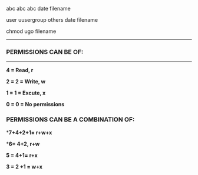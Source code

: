 abc abc abc date filename

user uusergroup others date filename

chmod ugo filename



---
### PERMISSIONS CAN BE OF:
---
**4 = Read, r**

**2 = 2 = Write, w**

**1 = 1 = Excute, x**

**0 = 0 = No permissions**


### PERMISSIONS CAN BE A COMBINATION OF:

***7+4+2+1= r+w+x**

***6= 4+2, r+w**

**5 = 4+1= r+x**

**3 = 2 +1 = w+x**






